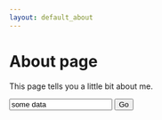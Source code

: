 ```yaml
---
layout: default_about
---
```


# About page

This page tells you a little bit about me.

<form>
 <input type="text" name="in" value="some data" />
 <button type="submit">Go</button>
</form>
